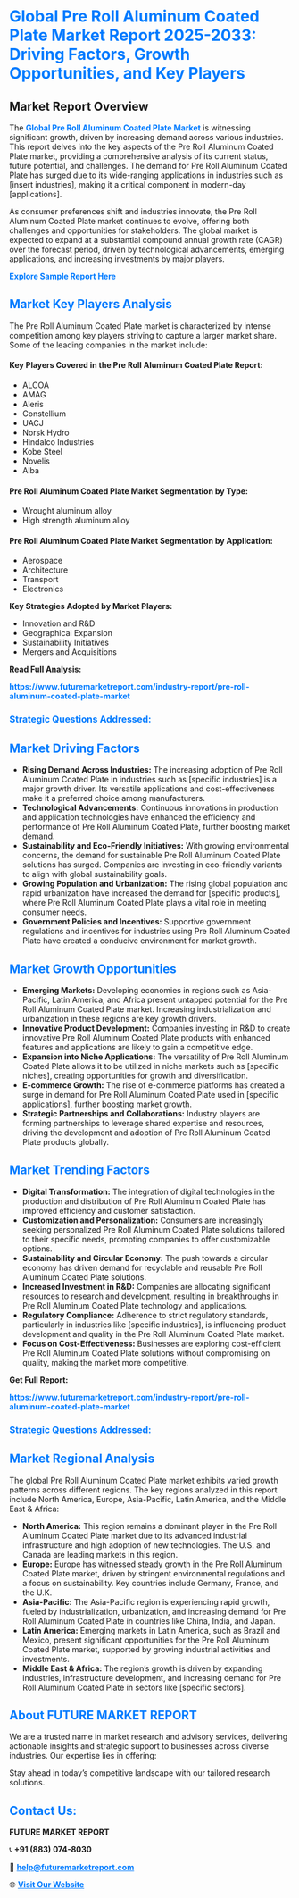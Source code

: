<h1 style="color: #007BFF;">Global Pre Roll Aluminum Coated Plate Market Report 2025-2033: Driving Factors, Growth Opportunities, and Key Players</h1>

<section id="overview">
<h2>Market Report Overview</h2>
<p>The <a href="https://www.futuremarketreport.com/industry-report/pre-roll-aluminum-coated-plate-market" style="color: #007BFF; text-decoration: none;"><strong>Global Pre Roll Aluminum Coated Plate Market</strong></a> is witnessing significant growth, driven by increasing demand across various industries. This report delves into the key aspects of the Pre Roll Aluminum Coated Plate market, providing a comprehensive analysis of its current status, future potential, and challenges. The demand for Pre Roll Aluminum Coated Plate has surged due to its wide-ranging applications in industries such as [insert industries], making it a critical component in modern-day [applications].</p>
<p>As consumer preferences shift and industries innovate, the Pre Roll Aluminum Coated Plate market continues to evolve, offering both challenges and opportunities for stakeholders. The global market is expected to expand at a substantial compound annual growth rate (CAGR) over the forecast period, driven by technological advancements, emerging applications, and increasing investments by major players.</p>
</section>

<section id="overview">
<p><a href="https://www.futuremarketreport.com/request-sample/reportId=114563" style="color: #007BFF; text-decoration: none;"><strong>Explore Sample Report Here</strong></a></p>
</section>

<section id="key-players">
<h2 style="color: #007BFF;">Market Key Players Analysis</h2>
<p>The Pre Roll Aluminum Coated Plate market is characterized by intense competition among key players striving to capture a larger market share. Some of the leading companies in the market include:</p>
<h4>Key Players Covered in the Pre Roll Aluminum Coated Plate Report:</h4>
<ul><li>ALCOA</li><li>AMAG</li><li>Aleris</li><li>Constellium</li><li>UACJ</li><li>Norsk Hydro</li><li>Hindalco Industries</li><li>Kobe Steel</li><li>Novelis</li><li>Alba</li></ul>
<h4>Pre Roll Aluminum Coated Plate Market Segmentation by Type:</h4>
<ul><li>Wrought aluminum alloy</li><li>High strength aluminum alloy</li></ul>

<h4>Pre Roll Aluminum Coated Plate Market Segmentation by Application:</h4>
<ul><li>Aerospace</li><li>Architecture</li><li>Transport</li><li>Electronics</li></ul>
<p><strong>Key Strategies Adopted by Market Players:</strong></p>
<ul>
<li>Innovation and R&D</li>
<li>Geographical Expansion</li>
<li>Sustainability Initiatives</li>
<li>Mergers and Acquisitions</li>
</ul>
</section>

<section>
<p><strong>Read Full Analysis: </strong></p><a href="https://www.futuremarketreport.com/industry-report/pre-roll-aluminum-coated-plate-market" style="color: #007BFF; text-decoration: none;"><strong>https://www.futuremarketreport.com/industry-report/pre-roll-aluminum-coated-plate-market</strong></a>
<h3 style="color: #007BFF;">Strategic Questions Addressed:</h3>
</section>

<section id="driving-factors">
<h2 style="color: #007BFF;">Market Driving Factors</h2>
<ul>
<li><strong>Rising Demand Across Industries:</strong> The increasing adoption of Pre Roll Aluminum Coated Plate in industries such as [specific industries] is a major growth driver. Its versatile applications and cost-effectiveness make it a preferred choice among manufacturers.</li>
<li><strong>Technological Advancements:</strong> Continuous innovations in production and application technologies have enhanced the efficiency and performance of Pre Roll Aluminum Coated Plate, further boosting market demand.</li>
<li><strong>Sustainability and Eco-Friendly Initiatives:</strong> With growing environmental concerns, the demand for sustainable Pre Roll Aluminum Coated Plate solutions has surged. Companies are investing in eco-friendly variants to align with global sustainability goals.</li>
<li><strong>Growing Population and Urbanization:</strong> The rising global population and rapid urbanization have increased the demand for [specific products], where Pre Roll Aluminum Coated Plate plays a vital role in meeting consumer needs.</li>
<li><strong>Government Policies and Incentives:</strong> Supportive government regulations and incentives for industries using Pre Roll Aluminum Coated Plate have created a conducive environment for market growth.</li>
</ul>
</section>

<section id="growth-opportunities">
<h2 style="color: #007BFF;">Market Growth Opportunities</h2>
<ul>
<li><strong>Emerging Markets:</strong> Developing economies in regions such as Asia-Pacific, Latin America, and Africa present untapped potential for the Pre Roll Aluminum Coated Plate market. Increasing industrialization and urbanization in these regions are key growth drivers.</li>
<li><strong>Innovative Product Development:</strong> Companies investing in R&D to create innovative Pre Roll Aluminum Coated Plate products with enhanced features and applications are likely to gain a competitive edge.</li>
<li><strong>Expansion into Niche Applications:</strong> The versatility of Pre Roll Aluminum Coated Plate allows it to be utilized in niche markets such as [specific niches], creating opportunities for growth and diversification.</li>
<li><strong>E-commerce Growth:</strong> The rise of e-commerce platforms has created a surge in demand for Pre Roll Aluminum Coated Plate used in [specific applications], further boosting market growth.</li>
<li><strong>Strategic Partnerships and Collaborations:</strong> Industry players are forming partnerships to leverage shared expertise and resources, driving the development and adoption of Pre Roll Aluminum Coated Plate products globally.</li>
</ul>
</section>

<section id="trending-factors">
<h2 style="color: #007BFF;">Market Trending Factors</h2>
<ul>
<li><strong>Digital Transformation:</strong> The integration of digital technologies in the production and distribution of Pre Roll Aluminum Coated Plate has improved efficiency and customer satisfaction.</li>
<li><strong>Customization and Personalization:</strong> Consumers are increasingly seeking personalized Pre Roll Aluminum Coated Plate solutions tailored to their specific needs, prompting companies to offer customizable options.</li>
<li><strong>Sustainability and Circular Economy:</strong> The push towards a circular economy has driven demand for recyclable and reusable Pre Roll Aluminum Coated Plate solutions.</li>
<li><strong>Increased Investment in R&D:</strong> Companies are allocating significant resources to research and development, resulting in breakthroughs in Pre Roll Aluminum Coated Plate technology and applications.</li>
<li><strong>Regulatory Compliance:</strong> Adherence to strict regulatory standards, particularly in industries like [specific industries], is influencing product development and quality in the Pre Roll Aluminum Coated Plate market.</li>
<li><strong>Focus on Cost-Effectiveness:</strong> Businesses are exploring cost-efficient Pre Roll Aluminum Coated Plate solutions without compromising on quality, making the market more competitive.</li>
</ul>
</section>

<section>
<p><strong>Get Full Report: </strong></p><a href="https://www.futuremarketreport.com/industry-report/pre-roll-aluminum-coated-plate-market" style="color: #007BFF; text-decoration: none;"><strong>https://www.futuremarketreport.com/industry-report/pre-roll-aluminum-coated-plate-market</strong></a>
<h3 style="color: #007BFF;">Strategic Questions Addressed:</h3>
</section>


<section id="regional-analysis">
<h2 style="color: #007BFF;">Market Regional Analysis</h2>
<p>The global Pre Roll Aluminum Coated Plate market exhibits varied growth patterns across different regions. The key regions analyzed in this report include North America, Europe, Asia-Pacific, Latin America, and the Middle East & Africa:</p>
<ul>
<li><strong>North America:</strong> This region remains a dominant player in the Pre Roll Aluminum Coated Plate market due to its advanced industrial infrastructure and high adoption of new technologies. The U.S. and Canada are leading markets in this region.</li>
<li><strong>Europe:</strong> Europe has witnessed steady growth in the Pre Roll Aluminum Coated Plate market, driven by stringent environmental regulations and a focus on sustainability. Key countries include Germany, France, and the U.K.</li>
<li><strong>Asia-Pacific:</strong> The Asia-Pacific region is experiencing rapid growth, fueled by industrialization, urbanization, and increasing demand for Pre Roll Aluminum Coated Plate in countries like China, India, and Japan.</li>
<li><strong>Latin America:</strong> Emerging markets in Latin America, such as Brazil and Mexico, present significant opportunities for the Pre Roll Aluminum Coated Plate market, supported by growing industrial activities and investments.</li>
<li><strong>Middle East & Africa:</strong> The region’s growth is driven by expanding industries, infrastructure development, and increasing demand for Pre Roll Aluminum Coated Plate in sectors like [specific sectors].</li>
</ul>
</section>

<footer>
<h2 style="color: #007BFF;">About FUTURE MARKET REPORT</h2>
<p>We are a trusted name in market research and advisory services, delivering actionable insights and strategic support to businesses across diverse industries. Our expertise lies in offering:</p>

<p>Stay ahead in today’s competitive landscape with our tailored research solutions.</p>

<h2 style="color: #007BFF;">Contact Us:</h2>
<p><strong>FUTURE MARKET REPORT</strong></p>
<p>📞 <strong>+91 (883) 074-8030</strong></p>
<p>📧 <strong><a href="mailto:help@futuremarketreport.com" style="color: #007BFF;">help@futuremarketreport.com</a></strong></p>
<p>🌐 <strong><a href="https://www.futuremarketreport.com/" style="color: #007BFF;">Visit Our Website</a></strong></p>
</footer>